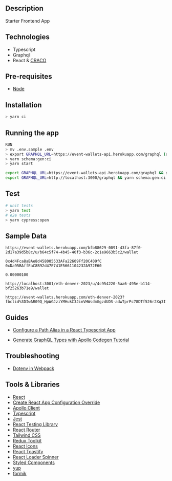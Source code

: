 ## Description

Starter Frontend App

## Technologies
- Typescript
- Graphql
- React & [CRACO](https://github.com/dilanx/craco)

## Pre-requisites
- [Node](https://nodejs.org/en/download/)

## Installation

```bash
> yarn ci
```

## Running the app

```bash
RUN
> mv .env.sample .env
> export GRAPHQL_URL=https://event-wallets-api.herokuapp.com/graphql (or your gQL endpoint)
> yarn schema:gen:ci   
> yarn start 

export GRAPHQL_URL=https://event-wallets-api.herokuapp.com/graphql && yarn schema:gen:ci && yarn start 
export GRAPHQL_URL=http://localhost:3000/graphql && yarn schema:gen:ci && yarn start 
```

## Test

```bash
# unit tests
> yarn test
# e2e tests
> yarn cypress:open
```

## Sample Data

```
https://event-wallets.herokuapp.com/bfb88629-0091-43fa-87f0-2d17a39d5b8c/u/b64c5f74-4b45-40f3-b36c-2c1e9663b5c2/wallet

0x4d4Fca8aBAe8d458005533AFa22609Ff20C409fC
0xDa95BAffEaC8B92d47E741E5661104232A972E60

0.00000100

http://localhost:3001/eth-denver-2023/u/4c954220-5aa6-495e-b114-bf25263b71e9/wallet

https://event-wallets.herokuapp.com/eth-denver-2023?fbclid%3DIwAR09Q_HpWGJziYMHukC3JinVHWsdmGgzdUDS-adwTprPc78DTf526r2Xq3I

```

## Guides

* [Configure a Path Alias in a React Typescript App](https://plusreturn.com/blog/how-to-configure-a-path-alias-in-a-react-typescript-app-for-cleaner-imports/)

* [Generate GraphQL Types with Apollo Codegen Tutorial](https://www.apollographql.com/blog/tooling/apollo-codegen/typescript-graphql-code-generator-generate-graphql-types/)

## Troubleshooting
 
* [Dotenv in Webpack](https://github.com/mrsteele/dotenv-webpack)


## Tools & Libraries
  * [React](https://reactjs.org/)
  * [Create React App Configuration Override](https://github.com/dilanx/craco)
  * [Apollo Client](https://www.apollographql.com/docs/react/)
  * [Typescript](https://www.typescriptlang.org/)
  * [Jest](https://jestjs.io/)
  * [React Testing Library](https://testing-library.com/docs/react-testing-library/intro/)
  * [React Router](https://reacttraining.com/react-router/web/guides/quick-start)
  * [Tailwind CSS](https://tailwindcss.com/)
  * [Redux Toolkit](https://redux-toolkit.js.org/)
  * [React Icons](https://react-icons.github.io/react-icons/)
  * [React Toastify](https://fkhadra.github.io/react-toastify/introduction)
  * [React Loader Spinner](https://www.npmjs.com/package/react-loader-spinner)
  * [Styled Components](https://styled-components.com/)
  * [yup](https://github.com/jquense/yup)
  * [formik](https://formik.org/docs/overview)

